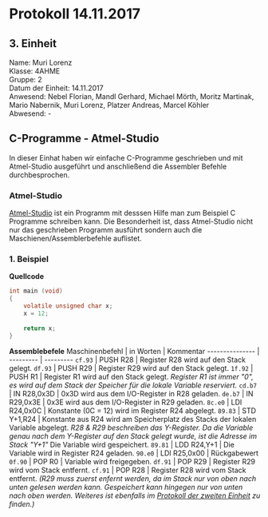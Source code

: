 # Protokoll 14.11.2017
## 3. Einheit

Name: Muri Lorenz <br>
Klasse: 4AHME <br>
Gruppe: 2 <br>
Datum der Einheit: 14.11.2017 <br>
Anwesend: Nebel Florian, Mandl Gerhard, Michael Mörth, Moritz Martinak, Mario Nabernik, Muri Lorenz, Platzer Andreas, Marcel Köhler <br>
Abwesend: - <br>

## C-Programme - Atmel-Studio
In dieser Einhat haben wir einfache C-Programme geschrieben und mit Atmel-Studio ausgeführt und anschließend die Assembler Befehle durchbesprochen. <br>

### Atmel-Studio
[Atmel-Studio](https://www.microchip.com/avr-support/atmel-studio-7) ist ein Programm mit desssen Hilfe man zum Beispiel C Programme schreiben kann. Die Besonderheit ist, dass Atmel-Studio nicht nur das geschrieben Programm ausführt sondern auch die Maschienen/Assemblerbefehle auflistet.

### 1. Beispiel

**Quellcode** 
```c
int main (void)
{
	volatile unsigned char x;
	x = 12;
	
	return x;
}
```

**Assemblebefele**
Maschinenbefehl | in Worten | Kommentar
--------------- | --------- | ---------
`cf.93` | PUSH R28 | Register R28 wird auf den Stack gelegt.
`df.93` | PUSH R29 | Register R29 wird auf den Stack gelegt.
`1f.92` | PUSH R1 | Register R1 wird auf den Stack gelegt. *Register R1 ist immer "0", es wird auf dem Stack der Speicher für die lokale Variable reserviert.*
`cd.b7` | IN R28,0x3D | 0x3D wird aus dem I/O-Register in R28 geladen.
`de.b7` | IN R29,0x3E | 0x3E wird aus dem I/O-Register in R29 geladen.
`8c.e0` | LDI R24,0x0C | Konstante (0C = 12) wird im Register R24 abgelegt.
`89.83` | STD Y+1,R24 | Konstante aus R24 wird am Speicherplatz des Stacks der lokalen Variable abgelegt. *R28 & R29 beschreiben das Y-Register. Da die Variable genau nach dem Y-Register auf den Stack gelegt wurde, ist die Adresse im Stack "Y+1"* Die Variable wird gespeichert.
`89.81` | LDD R24,Y+1 | Die Variable wird in Register R24 geladen.
`90.e0` | LDI R25,0x00 | Rückgabewert
`0f.90` | POP R0 | Variable wird freigegeben.
`df.91` | POP R29 | Register R29 wird vom Stack entfernt.
`cf.91` | POP R28 | Register R28 wird vom Stack entfernt. *(R29 muss zuerst enfernt werden, da im Stack nur von oben nach unten gelesen werden kann. Gespeichert kann hingegen nur von unten nach oben werden. Weiteres ist ebenfalls im [Protokoll der zweiten Einheit](/beremm14/README_2017-10-17.md) zu finden.)*

